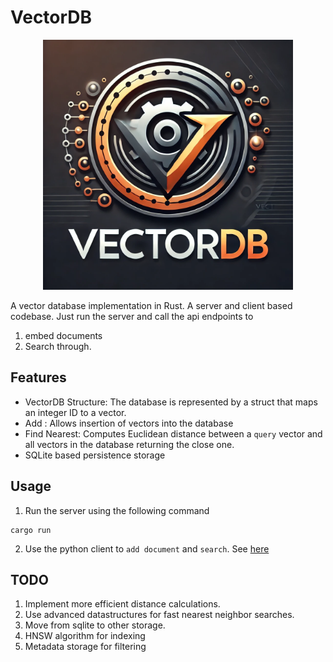# VectorDB
<div align="center">
    <img src="assets/logo.png" width="400" />
</div>


A vector database implementation in Rust. A server and client based codebase. Just run the server and call the api endpoints to
1. embed documents
2. Search through.


## Features
- VectorDB Structure: The database is represented by a struct that maps an integer ID to a vector.
- Add : Allows insertion of vectors into the database
- Find Nearest: Computes Euclidean distance between a `query` vector and all vectors in the database returning the close one.
- SQLite based persistence storage

## Usage
1. Run the server using the following command
```
cargo run
```

2. Use the python client to `add document` and `search`. See [here](examples/client.py)


## TODO
1. Implement more efficient distance calculations.
2. Use advanced datastructures for fast nearest neighbor searches.
3. Move from sqlite to other storage.
4. HNSW algorithm for indexing
5. Metadata storage for filtering